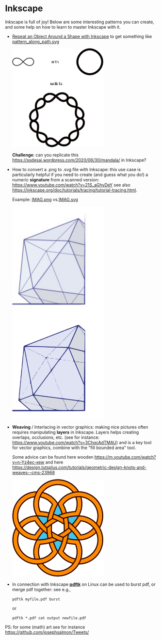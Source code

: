 # Inkscape

Inkscape is full of joy!
Below are some interesting patterns you can create, and some help on how to learn to master Inkscape with it.

- [Repeat an Object Around a Shape with Inkscape](https://www.youtube.com/watch?v=3jve45Z60iU)
to get something like
[pattern_along_path.svg](images/pattern_along_path.svg) <p float="left"> <img src="images/pattern_along_path.svg?sanitize=true" width="300">

    **Challenge**: can you replicate this https://ssdesai.wordpress.com/2020/06/30/mandala/ in Inkscape?

- How to convert a .png to .svg  file with Inkscape:
this use case is particularly helpful if you need to create (and guess what you do!) a numeric **signature** from a scanned version:
https://www.youtube.com/watch?v=21S_aGhyDeY
see also https://inkscape.org/doc/tutorials/tracing/tutorial-tracing.html.

    Example:
    [IMAG.png](images/IMAG.svg) vs.[IMAG.svg](images/IMAG.svg)
    <p float="left"><img src="images/IMAG.png?sanitize=true" width="300">
    <img src="images/IMAG.svg?sanitize=true" width="300">


- **Weaving** / Interlacing in vector graphics:  making nice pictures often requires manipulating **layers** in Inkscape. Layers helps creating overlaps, occlusions, etc. (see for instance: https://www.youtube.com/watch?v=3ChqcAdTMAU) and is a key tool for vector graphics, combine with the "fill bounded area" tool.

	Some advice can be found here wooden https://m.youtube.com/watch?v=n-Yz4ec-xew
	and here
	https://design.tutsplus.com/tutorials/geometric-design-knots-and-weaves--cms-23968

	<p float="left"> <img src="https://github.com/josephsalmon/Tweets/blob/master/IslamicArt/svg/Celting_knot_color.svg" width="300">


- In connection with Inkscape **[pdftk](https://www.pdflabs.com/tools/pdftk-server/)** on Linux  can be used to burst pdf, or merge pdf together: see e.g.,

	```pdftk myfile.pdf burst```

	or

	```pdftk *.pdf cat output newfile.pdf```


PS: for some (math) art see for instance https://github.com/josephsalmon/Tweets/
